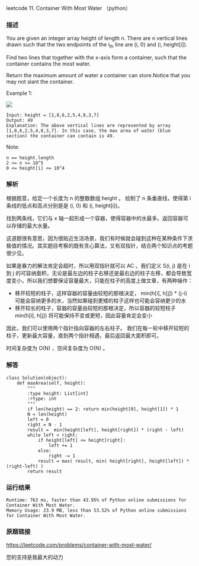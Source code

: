 leetcode 11. Container With Most Water （python）




### 描述


You are given an integer array height of length n. There are n vertical lines drawn such that the two endpoints of the i<sub>th</sub> line are (i, 0) and (i, height[i]).

Find two lines that together with the x-axis form a container, such that the container contains the most water.

Return the maximum amount of water a container can store.Notice that you may not slant the container.


Example 1:


![](https://s3-lc-upload.s3.amazonaws.com/uploads/2018/07/17/question_11.jpg)

	Input: height = [1,8,6,2,5,4,8,3,7]
	Output: 49
	Explanation: The above vertical lines are represented by array [1,8,6,2,5,4,8,3,7]. In this case, the max area of water (blue section) the container can contain is 49.
	



Note:

	n == height.length
	2 <= n <= 10^5
	0 <= height[i] <= 10^4


### 解析

根据题意，给定一个长度为 n 的整数数组 height 。 绘制了 n 条垂直线，使得第 i 条线的低点和高点分别是是 (i, 0) 和 (i, height[i])。

找到两条线，它们与 x 轴一起形成一个容器，使得容器中的水最多。返回容器可以存储的最大水量。

这道题很有意思，因为很贴近生活场景，我们有时候就会碰到这种在某种条件下求极值的情况。其实题目考察的既有贪心算法，又有双指针，结合两个知识点的考题很少见。

如果是暴力的解法肯定会超时，所以用双指针就可以 AC 。我们定义 S(i, j) 是在 i 到 j 的可容纳面积，无论是最左边的柱子右移还是最右边的柱子左移，都会导致宽度变小，所以我们想要保证容量最大，只能在柱子的高度上做文章，有两种操作：

* 移开较短的柱子，这样容器的容量由较短的那根决定， min(h[i], h[j]) * (j-i) 可能会容纳更多的水，当然如果碰到更矮的柱子这样也可能会容纳更少的水
* 移开较长的柱子，容器的容量由较短的那根决定，所以容器的较短柱子 min(h[i], h[j]) 将可能保持不变或更短，因此容量肯定会变小

因此，我们可以使用两个指针指向容器的左右柱子。 我们在每一轮中移开较短的柱子，更新最大容量，直到两个指针相遇，最后返回最大面积即可。

时间复杂度为 O(N) ，空间复杂度为 O(N) 。



### 解答
				

	class Solution(object):
	    def maxArea(self, height):
	        """
	        :type height: List[int]
	        :rtype: int
	        """
	        if len(height) == 2: return min(height[0], height[1]) * 1
	        N = len(height)
	        left = 0
	        right = N - 1
	        result =  min(height[left], height[right]) * (right - left)
	        while left < right:
	            if height[left] <= height[right]:
	                left += 1
	            else:
	                right -= 1
	            result = max( result, min( height[right], height[left]) * (right-left) )
	        return result
            	      
			
### 运行结果

	Runtime: 763 ms, faster than 43.95% of Python online submissions for Container With Most Water.
	Memory Usage: 23.9 MB, less than 53.52% of Python online submissions for Container With Most Water.


### 原题链接


https://leetcode.com/problems/container-with-most-water/


您的支持是我最大的动力
